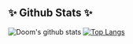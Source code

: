 ## ✨ Github Stats ✨
![Doom's github stats](https://github-readme-stats.vercel.app/api?username=dhdh3311&theme=buefy&show_icons=true&line_height=33) [![Top Langs](https://github-readme-stats.vercel.app/api/top-langs/?username=dhdh3311&theme=buefy&langs_count=4&card_width=352)](https://github.com/anuraghazra/github-readme-stats)
<!--
**dhdh3311/dhdh3311** is a ✨ _special_ ✨ repository because its `README.md` (this file) appears on your GitHub profile.

Here are some ideas to get you started:

- 🔭 I’m currently working on ...
- 🌱 I’m currently learning ...
- 👯 I’m looking to collaborate on ...
- 🤔 I’m looking for help with ...
- 💬 Ask me about ...
- 📫 How to reach me: ...
- 😄 Pronouns: ...
- ⚡ Fun fact: ...
-->

